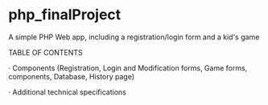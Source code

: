 # php_finalProject
A simple PHP Web app, including a registration/login form and a kid's game


TABLE OF CONTENTS

· Components (Registration, Login and Modification forms, Game forms, components, Database, History page)

· Additional technical specifications

